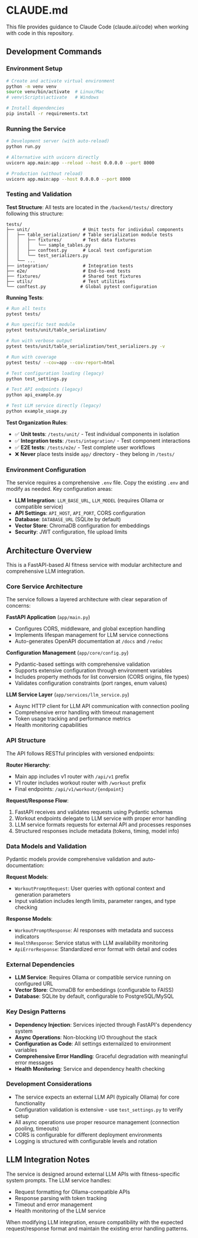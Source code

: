 # CLAUDE.md

This file provides guidance to Claude Code (claude.ai/code) when working with code in this repository.

## Development Commands

### Environment Setup
```bash
# Create and activate virtual environment
python -m venv venv
source venv/bin/activate  # Linux/Mac
# venv\Scripts\activate   # Windows

# Install dependencies
pip install -r requirements.txt
```

### Running the Service
```bash
# Development server (with auto-reload)
python run.py

# Alternative with uvicorn directly
uvicorn app.main:app --reload --host 0.0.0.0 --port 8000

# Production (without reload)
uvicorn app.main:app --host 0.0.0.0 --port 8000
```

### Testing and Validation

**Test Structure**:
All tests are located in the `/backend/tests/` directory following this structure:
```
tests/
├── unit/                    # Unit tests for individual components
│   ├── table_serialization/ # Table serialization module tests
│   │   ├── fixtures/        # Test data fixtures
│   │   │   └── sample_tables.py
│   │   ├── conftest.py      # Local test configuration
│   │   └── test_serializers.py
│   └── ...
├── integration/             # Integration tests
├── e2e/                     # End-to-end tests
├── fixtures/                # Shared test fixtures
├── utils/                   # Test utilities
└── conftest.py             # Global pytest configuration
```

**Running Tests**:
```bash
# Run all tests
pytest tests/

# Run specific test module
pytest tests/unit/table_serialization/

# Run with verbose output
pytest tests/unit/table_serialization/test_serializers.py -v

# Run with coverage
pytest tests/ --cov=app --cov-report=html

# Test configuration loading (legacy)
python test_settings.py

# Test API endpoints (legacy)
python api_example.py

# Test LLM service directly (legacy)
python example_usage.py
```

**Test Organization Rules**:
- ✅ **Unit tests**: `/tests/unit/` - Test individual components in isolation
- ✅ **Integration tests**: `/tests/integration/` - Test component interactions
- ✅ **E2E tests**: `/tests/e2e/` - Test complete user workflows
- ❌ **Never** place tests inside `app/` directory - they belong in `/tests/`

### Environment Configuration
The service requires a comprehensive `.env` file. Copy the existing `.env` and modify as needed. Key configuration areas:
- **LLM Integration**: `LLM_BASE_URL`, `LLM_MODEL` (requires Ollama or compatible service)
- **API Settings**: `API_HOST`, `API_PORT`, CORS configuration
- **Database**: `DATABASE_URL` (SQLite by default)
- **Vector Store**: ChromaDB configuration for embeddings
- **Security**: JWT configuration, file upload limits

## Architecture Overview

This is a FastAPI-based AI fitness service with modular architecture and comprehensive LLM integration.

### Core Service Architecture
The service follows a layered architecture with clear separation of concerns:

**FastAPI Application** (`app/main.py`)
- Configures CORS, middleware, and global exception handling
- Implements lifespan management for LLM service connections
- Auto-generates OpenAPI documentation at `/docs` and `/redoc`

**Configuration Management** (`app/core/config.py`)
- Pydantic-based settings with comprehensive validation
- Supports extensive configuration through environment variables
- Includes property methods for list conversion (CORS origins, file types)
- Validates configuration constraints (port ranges, enum values)

**LLM Service Layer** (`app/services/llm_service.py`)
- Async HTTP client for LLM API communication with connection pooling
- Comprehensive error handling with timeout management
- Token usage tracking and performance metrics
- Health monitoring capabilities

### API Structure
The API follows RESTful principles with versioned endpoints:

**Router Hierarchy**:
- Main app includes v1 router with `/api/v1` prefix
- V1 router includes workout router with `/workout` prefix
- Final endpoints: `/api/v1/workout/{endpoint}`

**Request/Response Flow**:
1. FastAPI receives and validates requests using Pydantic schemas
2. Workout endpoints delegate to LLM service with proper error handling
3. LLM service formats requests for external API and processes responses
4. Structured responses include metadata (tokens, timing, model info)

### Data Models and Validation
Pydantic models provide comprehensive validation and auto-documentation:

**Request Models**:
- `WorkoutPromptRequest`: User queries with optional context and generation parameters
- Input validation includes length limits, parameter ranges, and type checking

**Response Models**:
- `WorkoutPromptResponse`: AI responses with metadata and success indicators
- `HealthResponse`: Service status with LLM availability monitoring
- `ApiErrorResponse`: Standardized error format with detail and codes

### External Dependencies
- **LLM Service**: Requires Ollama or compatible service running on configured URL
- **Vector Store**: ChromaDB for embeddings (configurable to FAISS)
- **Database**: SQLite by default, configurable to PostgreSQL/MySQL

### Key Design Patterns
- **Dependency Injection**: Services injected through FastAPI's dependency system
- **Async Operations**: Non-blocking I/O throughout the stack
- **Configuration as Code**: All settings externalized to environment variables
- **Comprehensive Error Handling**: Graceful degradation with meaningful error messages
- **Health Monitoring**: Service and dependency health checking

### Development Considerations
- The service expects an external LLM API (typically Ollama) for core functionality
- Configuration validation is extensive - use `test_settings.py` to verify setup
- All async operations use proper resource management (connection pooling, timeouts)
- CORS is configurable for different deployment environments
- Logging is structured with configurable levels and rotation

## LLM Integration Notes

The service is designed around external LLM APIs with fitness-specific system prompts. The LLM service handles:
- Request formatting for Ollama-compatible APIs
- Response parsing with token tracking
- Timeout and error management
- Health monitoring of the LLM service

When modifying LLM integration, ensure compatibility with the expected request/response format and maintain the existing error handling patterns.